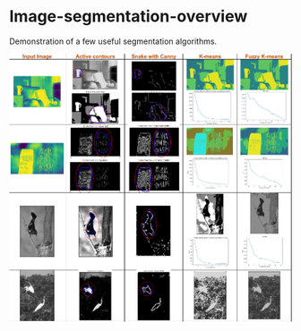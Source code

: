 # Image-segmentation-overview

Demonstration of a few useful segmentation algorithms.

<img align="center" alt="ex_one" width = "800px" src="./segmentation-result.png" />
